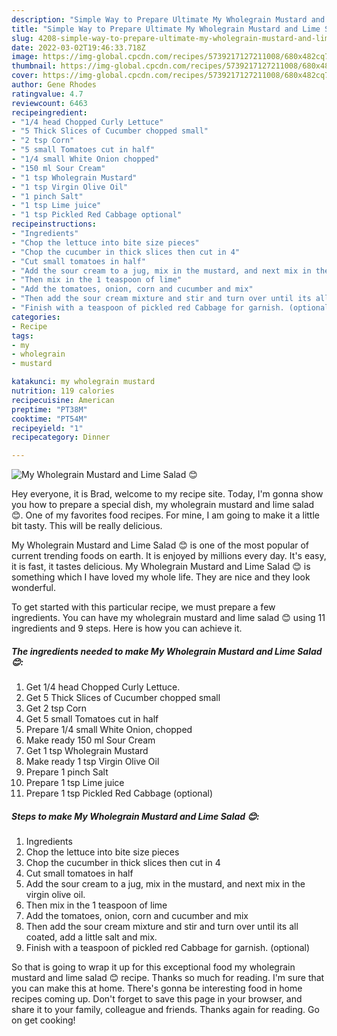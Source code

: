 ```yaml
---
description: "Simple Way to Prepare Ultimate My Wholegrain Mustard and Lime Salad  😊"
title: "Simple Way to Prepare Ultimate My Wholegrain Mustard and Lime Salad  😊"
slug: 4208-simple-way-to-prepare-ultimate-my-wholegrain-mustard-and-lime-salad
date: 2022-03-02T19:46:33.718Z
image: https://img-global.cpcdn.com/recipes/5739217127211008/680x482cq70/my-wholegrain-mustard-and-lime-salad-recipe-main-photo.jpg
thumbnail: https://img-global.cpcdn.com/recipes/5739217127211008/680x482cq70/my-wholegrain-mustard-and-lime-salad-recipe-main-photo.jpg
cover: https://img-global.cpcdn.com/recipes/5739217127211008/680x482cq70/my-wholegrain-mustard-and-lime-salad-recipe-main-photo.jpg
author: Gene Rhodes
ratingvalue: 4.7
reviewcount: 6463
recipeingredient:
- "1/4 head Chopped Curly Lettuce"
- "5 Thick Slices of Cucumber chopped small"
- "2 tsp Corn"
- "5 small Tomatoes cut in half"
- "1/4 small White Onion chopped"
- "150 ml Sour Cream"
- "1 tsp Wholegrain Mustard"
- "1 tsp Virgin Olive Oil"
- "1 pinch Salt"
- "1 tsp Lime juice"
- "1 tsp Pickled Red Cabbage optional"
recipeinstructions:
- "Ingredients"
- "Chop the lettuce into bite size pieces"
- "Chop the cucumber in thick slices then cut in 4"
- "Cut small tomatoes in half"
- "Add the sour cream to a jug, mix in the mustard, and next mix in the virgin olive oil."
- "Then mix in the 1 teaspoon of lime"
- "Add the tomatoes, onion, corn and cucumber and mix"
- "Then add the sour cream mixture and stir and turn over until its all coated, add a little salt and mix."
- "Finish with a teaspoon of pickled red Cabbage for garnish. (optional)"
categories:
- Recipe
tags:
- my
- wholegrain
- mustard

katakunci: my wholegrain mustard 
nutrition: 119 calories
recipecuisine: American
preptime: "PT38M"
cooktime: "PT54M"
recipeyield: "1"
recipecategory: Dinner

---
```



![My Wholegrain Mustard and Lime Salad  😊](https://img-global.cpcdn.com/recipes/5739217127211008/680x482cq70/my-wholegrain-mustard-and-lime-salad-recipe-main-photo.jpg)

Hey everyone, it is Brad, welcome to my recipe site. Today, I'm gonna show you how to prepare a special dish, my wholegrain mustard and lime salad  😊. One of my favorites food recipes. For mine, I am going to make it a little bit tasty. This will be really delicious.



My Wholegrain Mustard and Lime Salad  😊 is one of the most popular of current trending foods on earth. It is enjoyed by millions every day. It's easy, it is fast, it tastes delicious. My Wholegrain Mustard and Lime Salad  😊 is something which I have loved my whole life. They are nice and they look wonderful.


To get started with this particular recipe, we must prepare a few ingredients. You can have my wholegrain mustard and lime salad  😊 using 11 ingredients and 9 steps. Here is how you can achieve it.

<!--inarticleads1-->

##### The ingredients needed to make My Wholegrain Mustard and Lime Salad  😊:

1. Get 1/4 head Chopped Curly Lettuce.
1. Get 5 Thick Slices of Cucumber chopped small
1. Get 2 tsp Corn
1. Get 5 small Tomatoes cut in half
1. Prepare 1/4 small White Onion, chopped
1. Make ready 150 ml Sour Cream
1. Get 1 tsp Wholegrain Mustard
1. Make ready 1 tsp Virgin Olive Oil
1. Prepare 1 pinch Salt
1. Prepare 1 tsp Lime juice
1. Prepare 1 tsp Pickled Red Cabbage (optional)




<!--inarticleads2-->

##### Steps to make My Wholegrain Mustard and Lime Salad  😊:

1. Ingredients
1. Chop the lettuce into bite size pieces
1. Chop the cucumber in thick slices then cut in 4
1. Cut small tomatoes in half
1. Add the sour cream to a jug, mix in the mustard, and next mix in the virgin olive oil.
1. Then mix in the 1 teaspoon of lime
1. Add the tomatoes, onion, corn and cucumber and mix
1. Then add the sour cream mixture and stir and turn over until its all coated, add a little salt and mix.
1. Finish with a teaspoon of pickled red Cabbage for garnish. (optional)




So that is going to wrap it up for this exceptional food my wholegrain mustard and lime salad  😊 recipe. Thanks so much for reading. I'm sure that you can make this at home. There's gonna be interesting food in home recipes coming up. Don't forget to save this page in your browser, and share it to your family, colleague and friends. Thanks again for reading. Go on get cooking!
